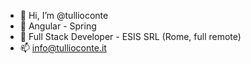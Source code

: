 - 👋 Hi, I’m @tullioconte
- 👀 Angular - Spring
- 💞️ Full Stack Developer - ESIS SRL (Rome, full remote)
- 📫 info@tullioconte.it
